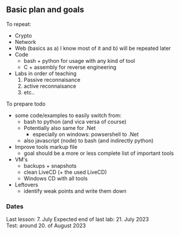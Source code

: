 
## Basic plan and goals
To repeat: 
- Crypto
- Network
- Web (basics as a) I know most of it and b) will be repeated later
- Code
    - bash + python for usage with any kind of tool
    - C + assembly for reverse engineering
- Labs in order of teaching
    1. Passive reconnaisance
    2. active reconnaisance
    3. etc..


To prepare todo
- some code/examples to easily switch from: 
    - bash to python (and vica versa of course) 
    - Potentially also same for  .Net
        - especially on windows: powsershell to .Net
    - also javascript (node) to bash (and indirectly python)
- Improve tools markup file 
    - goal should be a more or less complete list of important tools
- VM's
    - backups + snapshots
    - clean LiveCD (+ the used LiveCD)
    - Windows CD with all tools
- Leftovers
    - identify weak points and write them down



### Dates
Last lesson: 7. July 
Expected end of last lab: 21. July 2023  
Test: around 20. of August 2023


